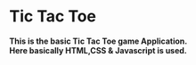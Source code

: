 # Tic Tac Toe
**This is the basic Tic Tac Toe game Application.**<br/>
**Here basically HTML,CSS & Javascript is used.**